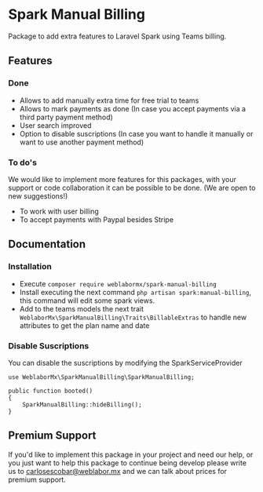 # Spark Manual Billing

Package to add extra features to Laravel Spark using Teams billing.

## Features
### Done
- Allows to add manually extra time for free trial to teams
- Allows to mark payments as done (In case you accept payments via a third party payment method)
- User search improved
- Option to disable suscriptions (In case you want to handle it manually or want to use another payment method)

### To do's 
We would like to implement more features for this packages, with your support or code collaboration it can be possible to be done. (We are open to new suggestions!)
- To work with user billing
- To accept payments with Paypal besides Stripe

## Documentation
### Installation
- Execute `composer require weblabormx/spark-manual-billing`
- Install executing the next command `php artisan spark:manual-billing`, this command will edit some spark views.
- Add to the teams models the next trait `WeblaborMx\SparkManualBilling\Traits\BillableExtras` to handle new attributes to get the plan name and date

### Disable Suscriptions

You can disable the suscriptions by modifying the SparkServiceProvider

```
use WeblaborMx\SparkManualBilling\SparkManualBilling;

public function booted()
{
	SparkManualBilling::hideBilling();
}
```

## Premium Support
If you'd like to implement this package in your project and need our help, or you just want to help this package to continue being develop please write us to carlosescobar@weblabor.mx and we can talk about prices for premium support.